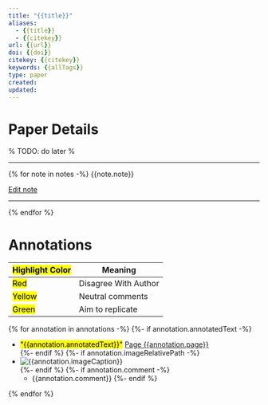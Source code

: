 ```yaml
---
title: "{{title}}"
aliases:
  - {{title}}
  - {{citekey}}
url: {{url}}
doi: {{doi}}
citekey: {{citekey}}
keywords: {{allTags}}
type: paper
created:
updated:
---
```


# Paper Details
% TODO: do later %

---
{% for note in notes -%}
  {{note.note}}

[Edit note]({{note.desktopURI}})

---
{% endfor %}
# Annotations

| <mark class="hltr-grey"> Highlight Color</mark> | Meaning              |
| ----------------------------------------------- | -------------------- |
| <mark class="hltr-red">Red</mark>               | Disagree With Author |
| <mark class="hltr-yellow">Yellow</mark>         | Neutral comments     |
| <mark class="hltr-green">Green</mark>           | Aim to replicate     |

{% for annotation in annotations -%}
  {%- if annotation.annotatedText -%}
- <mark class="hltr-{{annotation.colorCategory | lower}}">"{{annotation.annotatedText}}"</mark> [Page {{annotation.page}}]({{annotation.desktopURI}})<br>
  {%- endif %}
  {%- if annotation.imageRelativePath -%}
- ![{{annotation.imageCaption}}]({{annotation.imageRelativePath}})<br>
  {%- endif %}
  {%- if annotation.comment -%}
    - {{annotation.comment}}
  {%- endif %}
  
{% endfor %}

